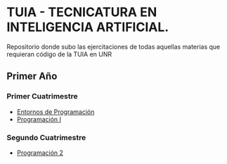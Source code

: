 # TUIA - TECNICATURA EN INTELIGENCIA ARTIFICIAL.

Repositorio donde subo las ejercitaciones de todas aquellas materias que requieran código de la TUIA en UNR

## Primer Año
### Primer Cuatrimestre
* [Entornos de Programación](./Primero/Entorno%20de%20Programacion/)
* [Programación I](./Primero/Programacion%20I/)

### Segundo Cuatrimestre
* [Programación 2](./Primero/Programacion%20II/)
